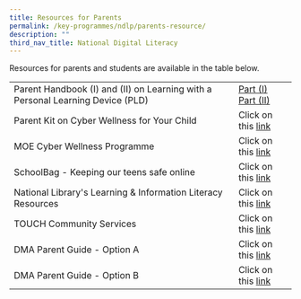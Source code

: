 ```yaml
---
title: Resources for Parents
permalink: /key-programmes/ndlp/parents-resource/
description: ""
third_nav_title: National Digital Literacy
---
```

Resources for parents and students are available in the table below.



|  |  | 
| -------- | -------- | 
| Parent Handbook (I) and (II) on Learning with a Personal Learning Device (PLD)     | [Part (I)](/files/Keyprogrammes/pdlp-Parent%20Handbook%20I%20on%20Learning%20with%20a%20PLD.pdf) <br> [Part (II)](/files/Keyprogrammes/pdlp-Parent%20Handbook%20II%20on%20Learning%20with%20a%20PLD.pdf)     | 
| Parent Kit on Cyber Wellness for Your Child     | Click on this [link](http://go.gov.sg/moe-cyber-wellness)      | 
| MOE Cyber Wellness Programme     | Click on this [link](https://www.moe.gov.sg/programmes/cyber-wellness/)     | 
| SchoolBag - Keeping our teens safe online     | Click on this [link](https://www.schoolbag.edu.sg/story/keeping-our-teens-safe-online)     | 
| National Library's Learning & Information Literacy Resources     | Click on this [link](https://sure.nlb.gov.sg/resources/audience/teachers-and-students/secondary-level-cce)     | 
| TOUCH Community Services     | Click on this [link](https://www.help123.sg/)     |
|DMA Parent Guide - Option A|Click on this [link](/files/Keyprogrammes/DMA%20Parent%20Guide%20v2%20Option%20A%20Chrome%20OS.pdf)|
|DMA Parent Guide - Option B|Click on this [link](/files/Keyprogrammes/DMA%20Parent%20Guide%20v2%20Option%20B%20Chrome%20OS.pdf)|
